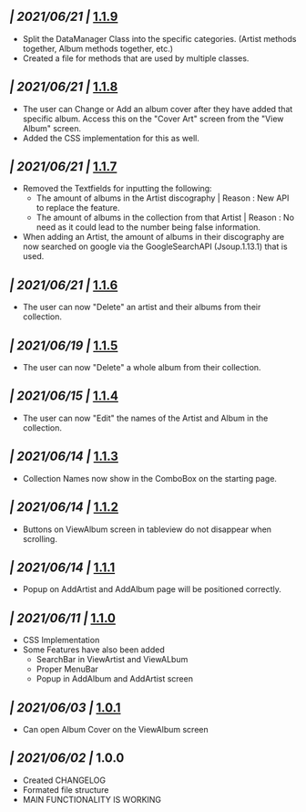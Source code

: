 ## _| 2021/06/21 |_ [1.1.9](https://github.com/dunc415/Collection/issues/14)
 - Split the DataManager Class into the specific categories. (Artist methods together, Album methods together, etc.)
 - Created a file for methods that are used by multiple classes.
## _| 2021/06/21 |_ [1.1.8](https://github.com/dunc415/Collection/issues/28)
 - The user can Change or Add an album cover after they have added that specific album. Access this on the "Cover Art" screen from the "View Album" screen.
 - Added the CSS implementation for this as well.
## _| 2021/06/21 |_ [1.1.7](https://github.com/dunc415/Collection/issues/32)
 - Removed the Textfields for inputting the following:
     - The amount of albums in the Artist discography | Reason : New API to replace the feature.
     - The amount of albums in the collection from that Artist | Reason : No need as it could lead to the number being false information.
 - When adding an Artist, the amount of albums in their discography are now searched on google via the GoogleSearchAPI (Jsoup.1.13.1) that is used.
## _| 2021/06/21 |_ [1.1.6](https://github.com/dunc415/Collection/issues/18)
 - The user can now "Delete" an artist and their albums from their collection.
## _| 2021/06/19 |_ [1.1.5](https://github.com/dunc415/Collection/issues/17)
 - The user can now "Delete" a whole album from their collection.
## _| 2021/06/15 |_ [1.1.4](https://github.com/dunc415/Collection/issues/20)
 - The user can now "Edit" the names of the Artist and Album in the collection.
## _| 2021/06/14 |_ [1.1.3](https://github.com/dunc415/Collection/issues/26)
 - Collection Names now show in the ComboBox on the starting page.
## _| 2021/06/14 |_ [1.1.2](https://github.com/dunc415/Collection/issues/23)
 - Buttons on ViewAlbum screen in tableview do not disappear when scrolling.
## _| 2021/06/14 |_ [1.1.1](https://github.com/dunc415/Collection/issues/22)
 - Popup on AddArtist and AddAlbum page will be positioned correctly.
## _| 2021/06/11 |_ [1.1.0](https://github.com/dunc415/Collection/issues/10)
 - CSS Implementation
 - Some Features have also been added
    - SearchBar in ViewArtist and ViewALbum
    - Proper MenuBar
    - Popup in AddAlbum and AddArtist screen
  
## _| 2021/06/03 |_ [1.0.1](https://encrypted-tbn0.gstatic.com/images?q=tbn:ANd9GcSP5pVKEbt76K2A5zmrRmNzEwEXHkruNkDNaA&usqp=CAU)
 - Can open Album Cover on the ViewAlbum screen
  
## _| 2021/06/02 |_ 1.0.0
 - Created CHANGELOG
 - Formated file structure
 - MAIN FUNCTIONALITY IS WORKING
